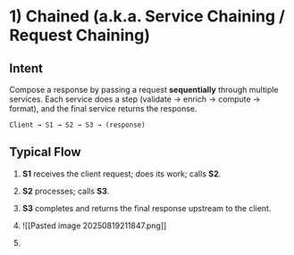 
# 1) Chained (a.k.a. Service Chaining / Request Chaining)

## Intent

Compose a response by passing a request **sequentially** through multiple services. Each service does a step (validate → enrich → compute → format), and the final service returns the response.

`Client → S1 → S2 → S3 → (response)`

## Typical Flow

1. **S1** receives the client request; does its work; calls **S2**.
    
2. **S2** processes; calls **S3**.
    
3. **S3** completes and returns the final response upstream to the client.
4. ![[Pasted image 20250819211847.png]]
5. 